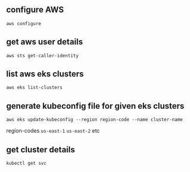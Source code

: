 ## configure AWS
```
aws configure
```

## get aws user details

```
aws sts get-caller-identity
```

## list aws eks clusters
```
aws eks list-clusters
```

## generate kubeconfig file for given eks clusters
```
aws eks update-kubeconfig --region region-code --name cluster-name
```

region-codes 
`us-east-1`
`us-east-2`
etc

## get cluster details 
```
kubectl get svc
```
